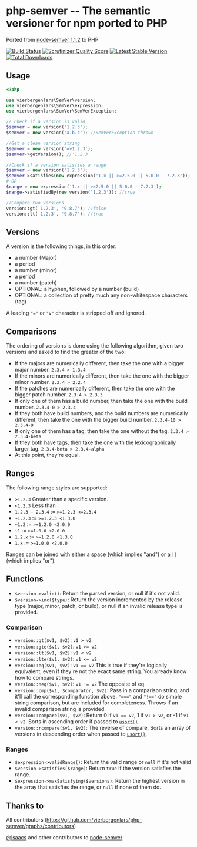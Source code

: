 # php-semver -- The semantic versioner for npm ported to PHP

Ported from [node-semver 1.1.2](https://github.com/isaacs/node-semver/tree/v1.1.2) to PHP

[![Build Status](https://secure.travis-ci.org/vierbergenlars/php-semver.png?branch=master)](http://travis-ci.org/vierbergenlars/php-semver)
[![Scrutinizer Quality Score](https://scrutinizer-ci.com/g/vierbergenlars/php-semver/badges/quality-score.png?s=89ff49019cde97e70228ae14d2dc08b727e72157)](https://scrutinizer-ci.com/g/vierbergenlars/php-semver/)
[![Latest Stable Version](https://poser.pugx.org/vierbergenlars/php-semver/v/stable.png)](https://packagist.org/packages/vierbergenlars/php-semver)
[![Total Downloads](https://poser.pugx.org/vierbergenlars/php-semver/downloads.png)](https://packagist.org/packages/vierbergenlars/php-semver)

## Usage

```php
<?php

use vierbergenlars\SemVer\version;
use vierbergenlars\SemVer\expression;
use vierbergenlars\SemVer\SemVerException;

// Check if a version is valid
$semver = new version('1.2.3');
$semver = new version('a.b.c'); //SemVerException thrown

//Get a clean version string
$semver = new version('=v1.2.3');
$semver->getVersion(); //'1.2.3'

//Check if a version satisfies a range
$semver = new version('1.2.3');
$semver->satisfies(new expression('1.x || >=2.5.0 || 5.0.0 - 7.2.3')); //true
# OR
$range = new expression('1.x || >=2.5.0 || 5.0.0 - 7.2.3');
$range->satisfiedBy(new version('1.2.3')); //true

//Compare two versions
version::gt('1.2.3', '9.8.7'); //false
version::lt('1.2.3', '9.8.7'); //true
```

## Versions

A version is the following things, in this order:

* a number (Major)
* a period
* a number (minor)
* a period
* a number (patch)
* OPTIONAL: a hyphen, followed by a number (build)
* OPTIONAL: a collection of pretty much any non-whitespace characters
  (tag)

A leading `"="` or `"v"` character is stripped off and ignored.

## Comparisons

The ordering of versions is done using the following algorithm, given
two versions and asked to find the greater of the two:

* If the majors are numerically different, then take the one
  with a bigger major number. `2.3.4 > 1.3.4`
* If the minors are numerically different, then take the one
  with the bigger minor number. `2.3.4 > 2.2.4`
* If the patches are numerically different, then take the one with the
  bigger patch number. `2.3.4 > 2.3.3`
* If only one of them has a build number, then take the one with the
  build number.  `2.3.4-0 > 2.3.4`
* If they both have build numbers, and the build numbers are numerically
  different, then take the one with the bigger build number.
  `2.3.4-10 > 2.3.4-9`
* If only one of them has a tag, then take the one without the tag.
  `2.3.4 > 2.3.4-beta`
* If they both have tags, then take the one with the lexicographically
  larger tag.  `2.3.4-beta > 2.3.4-alpha`
* At this point, they're equal.

## Ranges

The following range styles are supported:

* `>1.2.3` Greater than a specific version.
* `<1.2.3` Less than
* `1.2.3 - 2.3.4` := `>=1.2.3 <=2.3.4`
* `~1.2.3` := `>=1.2.3 <1.3.0`
* `~1.2` := `>=1.2.0 <2.0.0`
* `~1` := `>=1.0.0 <2.0.0`
* `1.2.x` := `>=1.2.0 <1.3.0`
* `1.x` := `>=1.0.0 <2.0.0`

Ranges can be joined with either a space (which implies "and") or a
`||` (which implies "or").

## Functions

* `$version->valid()`: Return the parsed version, or null if it's not valid.
* `$version->inc($type)`: Return the version incremented by the release type
  (major, minor, patch, or build), or null if an invalid release type is provided.

### Comparison

* `version::gt($v1, $v2)`: `v1 > v2`
* `version::gte($v1, $v2)`: `v1 >= v2`
* `version::lt($v1, $v2)`: `v1 < v2`
* `version::lte($v1, $v2)`: `v1 <= v2`
* `version::eq($v1, $v2)`: `v1 == v2` This is true if they're logically equivalent,
  even if they're not the exact same string.  You already know how to
  compare strings.
* `version::neq($v1, $v2)`: `v1 != v2` The opposite of eq.
* `version::cmp($v1, $comparator, $v2)`: Pass in a comparison string, and it'll call
  the corresponding function above.  `"==="` and `"!=="` do simple
  string comparison, but are included for completeness.  Throws if an
  invalid comparison string is provided.
* `version::compare($v1, $v2)`: Return 0 if `v1 == v2`, 1 if `v1 > v2`, or -1 if
  `v1 < v2`.  Sorts in ascending order if passed to [`usort()`](http://php.net/manual/en/function.usort.php)
* `version::rcompare($v1, $v2)`: The reverse of compare.  Sorts an array of versions
  in descending order when passed to [`usort()`](http://php.net/manual/en/function.usort.php).


### Ranges

* `$expression->validRange()`: Return the valid range or `null` if it's not valid
* `$version->satisfies($range)`: Return `true` if the version satisfies the range.
* `$expression->maxSatisfying($versions)`: Return the highest version in the array
  that satisfies the range, or `null` if none of them do.

## Thanks to

All contributors (https://github.com/vierbergenlars/php-semver/graphs/contributors)

[@isaacs](https://github.com/isaacs) and other contributors to [node-semver](https://github.com/isaacs/node-semver)
